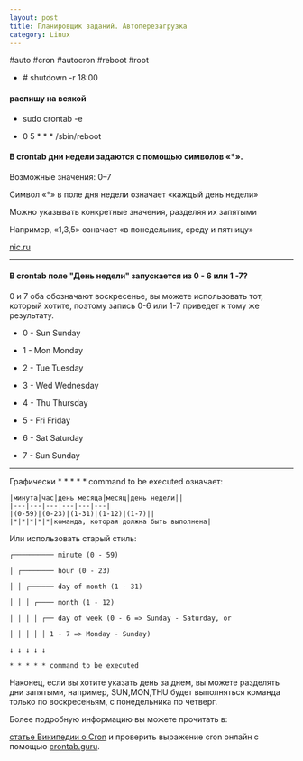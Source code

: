 ```yaml
---
layout: post
title: Планировщик заданий. Автоперезагрузка
category: Linux
---
```


#auto #cron #autocron #reboot #root

- \# shutdown -r 18:00

#### распишу на всякой

- sudo crontab -e

- 0 5 * * * /sbin/reboot
  

#### В crontab дни недели задаются с помощью символов «*».

Возможные значения: 0–7

Символ «*» в поле дня недели означает «каждый день недели»

Можно указывать конкретные значения, разделяя их запятыми

Например, «1,3,5» означает «в понедельник, среду и пятницу»

[nic.ru](https://www.nic.ru/help/gid-po-nastrojke-cron-zadaniya-na-vydelennom-servere_11621.html)

---

#### В crontab поле "День недели" запускается из 0 - 6 или 1 -7?

0 и 7 оба обозначают воскресенье, вы можете использовать тот, который хотите, поэтому запись 0-6 или 1-7 приведет к тому же результату.

- 0 - Sun Sunday

- 1 - Mon Monday

- 2 - Tue Tuesday

- 3 - Wed Wednesday

- 4 - Thu Thursday

- 5 - Fri Friday

- 6 - Sat Saturday

- 7 - Sun Sunday

---

Графически * * * * * command to be executed означает:
```
|минута|час|день месяца|месяц|день недели||
|---|---|---|---|---|---|
|(0-59)|(0-23)|(1-31)|(1-12)|(1-7)||
|*|*|*|*|*|команда, которая должна быть выполнена|
```
Или использовать старый стиль:

  
```
┌────────── minute (0 - 59)

│ ┌──────── hour (0 - 23)

│ │ ┌────── day of month (1 - 31)

│ │ │ ┌──── month (1 - 12)

│ │ │ │ ┌── day of week (0 - 6 => Sunday - Saturday, or

│ │ │ │ │ 1 - 7 => Monday - Sunday)

↓ ↓ ↓ ↓ ↓

* * * * * command to be executed
```
  

Наконец, если вы хотите указать день за днем, вы можете разделять дни запятыми, например, SUN,MON,THU будет выполняться команда только по воскресеньям, с понедельника по четверг.

Более подробную информацию вы можете прочитать в:

[статье Википедии о Cron](https://translated.turbopages.org/proxy_u/en-ru.ru.ea56643f-66b1e25b-12383f80-74722d776562/https/en.wikipedia.org/wiki/Cron) и проверить выражение cron онлайн с помощью [crontab.guru](https://translated.turbopages.org/proxy_u/en-ru.ru.ea56643f-66b1e25b-12383f80-74722d776562/https/crontab.guru/).

